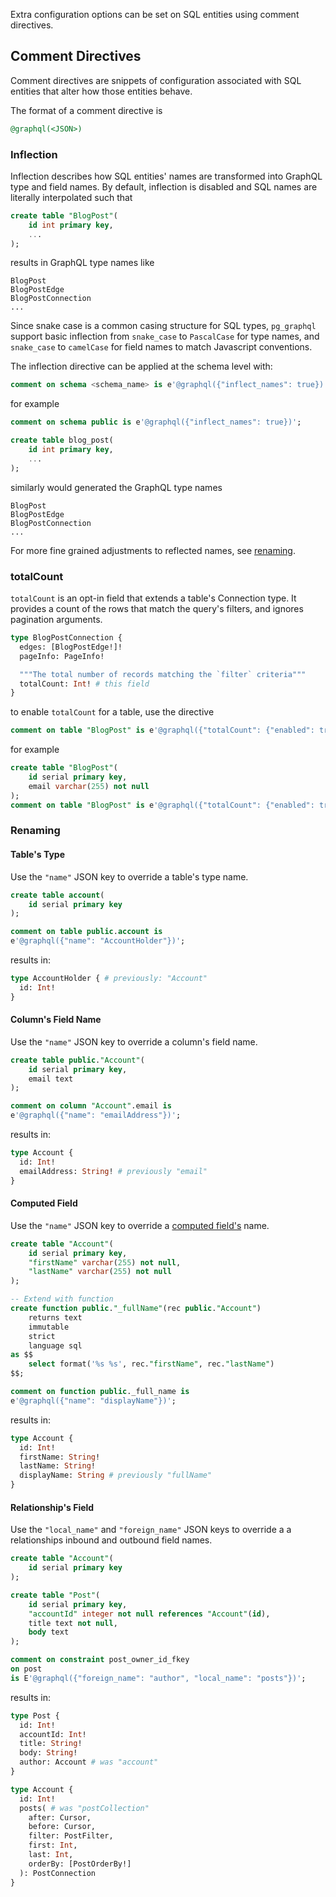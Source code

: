 Extra configuration options can be set on SQL entities using comment directives.

## Comment Directives

Comment directives are snippets of configuration associated with SQL entities that alter how those entities behave.

The format of a comment directive is

```sql
@graphql(<JSON>)
```

### Inflection

Inflection describes how SQL entities' names are transformed into GraphQL type and field names. By default, inflection is disabled and SQL names are literally interpolated such that

```sql
create table "BlogPost"(
    id int primary key,
    ...
);
```

results in GraphQL type names like
```
BlogPost
BlogPostEdge
BlogPostConnection
...
```

Since snake case is a common casing structure for SQL types, `pg_graphql` support basic inflection from `snake_case` to `PascalCase` for type names, and `snake_case` to `camelCase` for field names to match Javascript conventions.

The inflection directive can be applied at the schema level with:


```sql
comment on schema <schema_name> is e'@graphql({"inflect_names": true})';
```

for example
```sql
comment on schema public is e'@graphql({"inflect_names": true})';

create table blog_post(
    id int primary key,
    ...
);
```

similarly would generated the GraphQL type names
```
BlogPost
BlogPostEdge
BlogPostConnection
...
```

For more fine grained adjustments to reflected names, see [renaming](#renaming).


### totalCount

`totalCount` is an opt-in field that extends a table's Connection type. It provides a count of the rows that match the query's filters, and ignores pagination arguments.

```graphql
type BlogPostConnection {
  edges: [BlogPostEdge!]!
  pageInfo: PageInfo!

  """The total number of records matching the `filter` criteria"""
  totalCount: Int! # this field
}
```

to enable `totalCount` for a table, use the directive

```sql
comment on table "BlogPost" is e'@graphql({"totalCount": {"enabled": true}})';
```
for example
```sql
create table "BlogPost"(
    id serial primary key,
    email varchar(255) not null
);
comment on table "BlogPost" is e'@graphql({"totalCount": {"enabled": true}})';
```

### Renaming

#### Table's Type

Use the `"name"` JSON key to override a table's type name.

```sql
create table account(
    id serial primary key
);

comment on table public.account is
e'@graphql({"name": "AccountHolder"})';
```

results in:
```graphql
type AccountHolder { # previously: "Account"
  id: Int!
}
```

#### Column's Field Name

Use the `"name"` JSON key to override a column's field name.

```sql
create table public."Account"(
    id serial primary key,
    email text
);

comment on column "Account".email is
e'@graphql({"name": "emailAddress"})';
```

results in:
```graphql
type Account {
  id: Int!
  emailAddress: String! # previously "email"
}
```

#### Computed Field

Use the `"name"` JSON key to override a [computed field's](computed_fields.md) name.

```sql
create table "Account"(
    id serial primary key,
    "firstName" varchar(255) not null,
    "lastName" varchar(255) not null
);

-- Extend with function
create function public."_fullName"(rec public."Account")
    returns text
    immutable
    strict
    language sql
as $$
    select format('%s %s', rec."firstName", rec."lastName")
$$;

comment on function public._full_name is
e'@graphql({"name": "displayName"})';
```

results in:
```graphql
type Account {
  id: Int!
  firstName: String!
  lastName: String!
  displayName: String # previously "fullName"
}
```

#### Relationship's Field

Use the `"local_name"` and `"foreign_name"` JSON keys to override a a relationships inbound and outbound field names.

```sql
create table "Account"(
    id serial primary key
);

create table "Post"(
    id serial primary key,
    "accountId" integer not null references "Account"(id),
    title text not null,
    body text
);

comment on constraint post_owner_id_fkey
on post
is E'@graphql({"foreign_name": "author", "local_name": "posts"})';
```

results in:
```graphql
type Post {
  id: Int!
  accountId: Int!
  title: String!
  body: String!
  author: Account # was "account"
}

type Account {
  id: Int!
  posts( # was "postCollection"
    after: Cursor,
    before: Cursor,
    filter: PostFilter,
    first: Int,
    last: Int,
    orderBy: [PostOrderBy!]
  ): PostConnection
}
```
